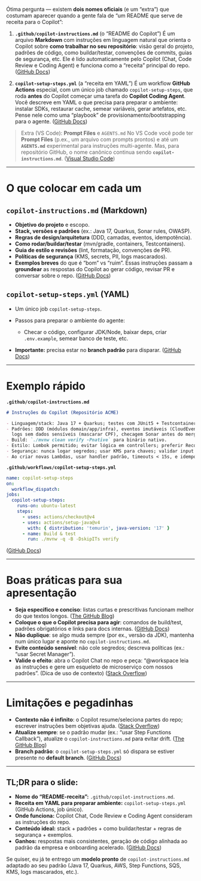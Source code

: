 Ótima pergunta — existem **dois nomes oficiais** (e um “extra”) que costumam aparecer quando a gente fala de “um README que serve de receita para o Copilot”:

1. **`.github/copilot-instructions.md`** (o “README do Copilot”)
   É um arquivo **Markdown** com instruções em linguagem natural que orienta o Copilot sobre **como trabalhar no seu repositório**: visão geral do projeto, padrões de código, como buildar/testar, convenções de commits, guias de segurança, etc. Ele é lido automaticamente pelo Copilot (Chat, Code Review e Coding Agent) e funciona como a “receita” principal do repo. ([GitHub Docs][1])

2. **`copilot-setup-steps.yml`** (a “receita em YAML”)
   É um workflow **GitHub Actions** especial, com um único job chamado `copilot-setup-steps`, que roda **antes** do Copilot começar uma tarefa do **Copilot Coding Agent**. Você descreve em YAML o que precisa para preparar o ambiente: instalar SDKs, restaurar cache, semear variáveis, gerar artefatos, etc. Pense nele como uma “playbook” de provisionamento/bootstrapping para o agente. ([GitHub Docs][2])

> Extra (VS Code): **Prompt Files** e `AGENTS.md`
> No VS Code você pode ter **Prompt Files** (p.ex., um arquivo com prompts prontos) e até um **`AGENTS.md`** experimental para instruções multi-agente. Mas, para repositório GitHub, o nome canônico continua sendo **`copilot-instructions.md`**. ([Visual Studio Code][3])

---

# O que colocar em cada um

## `copilot-instructions.md` (Markdown)

* **Objetivo do projeto** e escopo.
* **Stack, versões e padrões** (ex.: Java 17, Quarkus, Sonar rules, OWASP).
* **Regras de design/arquitetura** (DDD, camadas, eventos, idempotência).
* **Como rodar/buildar/testar** (mvn/gradle, containers, Testcontainers).
* **Guia de estilo e revisões** (lint, formatação, convenções de PR).
* **Políticas de segurança** (KMS, secrets, PII, logs mascarados).
* **Exemplos breves** do que é “bom” vs “ruim”.
  Essas instruções passam a **groundear** as respostas do Copilot ao gerar código, revisar PR e conversar sobre o repo. ([GitHub Docs][4])

## `copilot-setup-steps.yml` (YAML)

* Um único job `copilot-setup-steps`.
* Passos para preparar o ambiente do agente:

  * Checar o código, configurar JDK/Node, baixar deps, criar `.env.example`, semear banco de teste, etc.
* **Importante:** precisa estar no **branch padrão** para disparar. ([GitHub Docs][2])

---

# Exemplo rápido

**`.github/copilot-instructions.md`**

```md
# Instruções do Copilot (Repositório ACME)

- Linguagem/stack: Java 17 + Quarkus; testes com JUnit5 + Testcontainers.
- Padrões: DDD (módulos domain/app/infra), eventos imutáveis (CloudEvents),
  logs sem dados sensíveis (mascarar CPF), checagem Sonar antes do merge.
- Build: `./mvnw clean verify -Pnative` para binário nativo.
- Estilo: Lombok permitido; evitar lógica em controllers; preferir Records para DTOs.
- Segurança: nunca logar segredos; usar KMS para chaves; validar input externo.
- Ao criar novas Lambdas, usar handler padrão, timeouts < 15s, e idempotência via chave.
```

**`.github/workflows/copilot-setup-steps.yml`**

```yaml
name: copilot-setup-steps
on:
  workflow_dispatch:
jobs:
  copilot-setup-steps:
    runs-on: ubuntu-latest
    steps:
      - uses: actions/checkout@v4
      - uses: actions/setup-java@v4
        with: { distribution: 'temurin', java-version: '17' }
      - name: Build & test
        run: ./mvnw -q -B -DskipITs verify
```

([GitHub Docs][2])

---

# Boas práticas para sua apresentação

* **Seja específico e conciso**: listas curtas e prescritivas funcionam melhor do que textos longos. ([The GitHub Blog][5])
* **Coloque o que o Copilot precisa para agir**: comandos de build/test, padrões obrigatórios e links para docs internas. ([GitHub Docs][4])
* **Não duplique**: se algo muda sempre (por ex., versão da JDK), mantenha num único lugar e aponte no `copilot-instructions.md`.
* **Evite conteúdo sensível**: não cole segredos; descreva políticas (ex.: “usar Secret Manager”).
* **Valide o efeito**: abra o Copilot Chat no repo e peça: “@workspace leia as instruções e gere um esqueleto de microserviço com nossos padrões”. (Dica de uso de contexto) ([Stack Overflow][6])

---

# Limitações e pegadinhas

* **Contexto não é infinito**: o Copilot resume/seleciona partes do repo; escrever instruções bem objetivas ajuda. ([Stack Overflow][6])
* **Atualize sempre**: se o padrão mudar (ex.: “usar Step Functions Callback”), atualize o `copilot-instructions.md` para evitar drift. ([The GitHub Blog][5])
* **Branch padrão**: o `copilot-setup-steps.yml` só dispara se estiver presente no **default branch**. ([GitHub Docs][2])

---

## TL;DR para o slide:

* **Nome do “README-receita”:** `.github/copilot-instructions.md`.
* **Receita em YAML para preparar ambiente:** `copilot-setup-steps.yml` (GitHub Actions, job único).
* **Onde funciona:** Copilot Chat, Code Review e Coding Agent consideram as instruções do repo.
* **Conteúdo ideal:** stack + padrões + como buildar/testar + regras de segurança + exemplos.
* **Ganhos:** respostas mais consistentes, geração de código alinhada ao padrão da empresa e onboarding acelerado. ([GitHub Docs][1])

Se quiser, eu já te entrego um **modelo pronto** de `copilot-instructions.md` adaptado ao seu padrão (Java 17, Quarkus, AWS, Step Functions, SQS, KMS, logs mascarados, etc.).

[1]: https://docs.github.com/copilot/customizing-copilot/adding-custom-instructions-for-github-copilot?utm_source=chatgpt.com "Adding repository custom instructions for GitHub Copilot"
[2]: https://docs.github.com/en/copilot/how-tos/use-copilot-agents/coding-agent/customize-the-agent-environment?utm_source=chatgpt.com "About customizing Copilot coding agent's development ..."
[3]: https://code.visualstudio.com/docs/copilot/customization/custom-instructions?utm_source=chatgpt.com "Use custom instructions in VS Code"
[4]: https://docs.github.com/copilot/how-tos/agents/copilot-coding-agent/best-practices-for-using-copilot-to-work-on-tasks?utm_source=chatgpt.com "Best practices for using GitHub Copilot to work on tasks"
[5]: https://github.blog/ai-and-ml/github-copilot/5-tips-for-writing-better-custom-instructions-for-copilot/?utm_source=chatgpt.com "5 tips for writing better custom instructions for Copilot"
[6]: https://stackoverflow.com/questions/76509513/how-to-use-github-copilot-for-multiple-files?utm_source=chatgpt.com "How to use GitHub Copilot for multiple files?"
